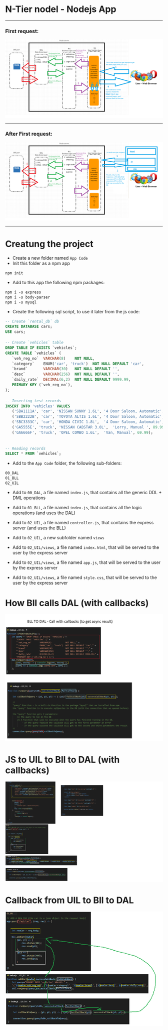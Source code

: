 # N-Tier nodel - Nodejs App
***
### First request:
![picture](first_request.png)
***
### After First request:
![picture](requests.png)
***


# Creatung the project
* Create a new folder named `App Code`
* Init this folder as a npm app
```
npm init
```
* Add to this app the following npm packages:
```
npm i -s express
npm i -s body-parser
npm i -s mysql
```
* Create the following sql script, to use it later from the js code:
```sql
-- Create `rental_db` db
CREATE DATABASE cars;
USE cars;

-- Create `vehicles` table
DROP TABLE IF EXISTS `vehicles`;
CREATE TABLE `vehicles` (
   `veh_reg_no`  VARCHAR(8)    NOT NULL,
   `category`    ENUM('car', 'truck')  NOT NULL DEFAULT 'car', 
   `brand`       VARCHAR(30)   NOT NULL DEFAULT '',
   `desc`        VARCHAR(256)  NOT NULL DEFAULT '',
   `daily_rate`  DECIMAL(6,2)  NOT NULL DEFAULT 9999.99,
   PRIMARY KEY (`veh_reg_no`),
);
 
-- Inserting test records
INSERT INTO 'vehicles' VALUES
   ('SBA1111A', 'car', 'NISSAN SUNNY 1.6L', '4 Door Saloon, Automatic', 99.99),
   ('SBB2222B', 'car', 'TOYOTA ALTIS 1.6L', '4 Door Saloon, Automatic', 99.99),
   ('SBC3333C', 'car', 'HONDA CIVIC 1.8L',  '4 Door Saloon, Automatic', 119.99),
   ('GA5555E', 'truck', 'NISSAN CABSTAR 3.0L',  'Lorry, Manual ', 89.99),
   ('GA6666F', 'truck', 'OPEL COMBO 1.6L',  'Van, Manual', 69.99);


-- Reading records
SELECT * FROM `vehicles`;
```

* Add to the `App Code` folder, the following sub-folders:
```
00_DAL
01_BLL
02_UIL
```

* Add to `00_DAL`, a file named `index.js`, that contains all the generic DDL + DML operations


* Add to `01_BLL`, a file named `index.js`, that contains all the logic operations (and uses the DAL)



* Add to `02_UIL`, a file named `controller.js`, that contains the express server (and uses the BLL)


*  Add to `02_UIL`, a new subfolder named `views`
* Add to `02_UIL/views`, a file named `index.html`, that will be served to the user by the express server
* Add to `02_UIL/views`, a file named `app.js`, that will be served to the user by the express server
* Add to `02_UIL/views`, a file named `style.css`, that will be served to the user by the express server
# How Bll calls DAL (with callbacks)
![picture](Bll_to_DAL_(with_callbacks).png)

# JS to UIL to Bll to DAL (with callbacks)
![picture](HTML_to_UIL_to_Bll_to_DAL.png)


# Callback from UIL to Bll to DAL
![picture](UIL_to_Bll_to_DAL.png)
